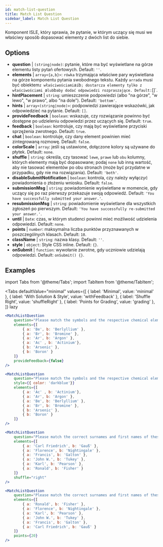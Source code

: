 ```yaml
---
id: match-list-question 
title: Match List Question
sidebar_label: Match List Question
---
```


Komponent ISLE, który sprawia, że pytanie, w którym uczący się musi we właściwy sposób dopasować elementy z dwóch list do siebie.

## Options

* __question__ | `(string|node)`: pytanie, które ma być wyświetlane na górze elementu listy pytań ofertowych. Default: `''`.
* __elements__ | `array<{a,b}>`: `rówka` trzymająca właściwe pary wyświetlana na górze komponentu pytania swobodnego tekstu. Każdy `arrada` musi być obiektem` z właściwościami `a` i `b`; dostarcza elementy tylko z właściwościami `a` lub `b` aby dodać odpowiedzi rozpraszające. Default: `[]`.
* __hintPlacement__ | `string`: umieszczenie podpowiedzi (albo "na górze", "w lewo", "w prawo", albo "na dole"). Default: `'bottom'`.
* __hints__ | `array<(string|node)>`: podpowiedzi zawierające wskazówki, jak odpowiedzieć na pytanie. Default: `[]`.
* __provideFeedback__ | `boolean`: wskazuje, czy rozwiązanie powinno być dostępne po udzieleniu odpowiedzi przez uczących się. Default: `true`.
* __feedback__ | `boolean`: kontroluje, czy mają być wyświetlane przyciski sprzężenia zwrotnego. Default: `true`.
* __chat__ | `boolean`: kontroluje, czy dany element powinien mieć zintegrowaną rozmowę. Default: `false`.
* __colorScale__ | `array`: jeśli są ustawione, dołączone kolory są używane do płytek. Default: `none`.
* __shuffle__ | `string`: określa, czy tasować `lewe`, `prawe` lub `obu` kolumny, których elementy mają być dopasowane; podaj `none` lub inną wartość, aby nie tasować elementów po obu stronach (może być przydatne w przypadku, gdy nie ma rozwiązania). Default: `'both'`.
* __disableSubmitNotification__ | `boolean`: kontrola, czy należy wyłączyć powiadomienia o złożeniu wniosku. Default: `false`.
* __submissionMsg__ | `string`: powiadomienie wyświetlane w momencie, gdy uczący się po raz pierwszy przekazuje swoją odpowiedź. Default: `'You have successfully submitted your answer.'`.
* __resubmissionMsg__ | `string`: powiadomienie wyświetlane dla wszystkich zgłoszeń po pierwszym. Default: `'You have successfully re-submitted your answer.'`.
* __until__ | `Date`: czas, w którym studenci powinni mieć możliwość udzielenia odpowiedzi. Default: `none`.
* __points__ | `number`: maksymalna liczba punktów przyznawanych w poszczególnych klasach. Default: `10`.
* __className__ | `string`: nazwa klasy. Default: `''`.
* __style__ | `object`: Style CSS inline. Default: `{}`.
* __onSubmit__ | `function`: wywołanie zwrotne, gdy uczniowie udzielają odpowiedzi. Default: `onSubmit() {}`.


## Examples

import Tabs from '@theme/Tabs';
import TabItem from '@theme/TabItem';

<Tabs
    defaultValue="minimal"
    values={[
        { label: 'Minimal', value: 'minimal' },
        { label: 'With Solution & Style', value: 'withFeedback' },
        { label: 'Shuffle Right', value: 'shuffleRight' },
        { label: 'Points for Grading', value: 'grading' },
    ]}
    lazy
>

<TabItem value="minimal">

```jsx live
<MatchListQuestion
    question="Please match the symbols and the respective chemical element."
    elements={[
        { a: 'Be', b: 'Berlyllium' },
        { a: 'Br', b: 'Bromine' },
        { a: 'Ar', b: 'Argon' },
        { a: 'Ac' , b: 'Actinium'},
        { b: 'Arsenic' },
        { b: 'Boron' }
    ]}
    provideFeedback={false}
/>
```
</TabItem>


<TabItem value="withFeedback">

```jsx live
<MatchListQuestion
    question="Please match the symbols and the respective chemical element."
    style={{ color: 'darkblue'}}
    elements={[
        { a: 'Ac' , b: 'Actinium'},
        { a: 'Ar', b: 'Argon' },
        { a: 'Be', b: 'Berlyllium' },
        { a: 'Br', b: 'Bromine' },
        { b: 'Arsenic' },
        { b: 'Boron' }
    ]}
/>
```
</TabItem>

<TabItem value="shuffleRight">

```jsx live
<MatchListQuestion
    question="Please match the correct surnames and first names of these statisticians."
    elements={[
        { a: 'Carl Friedrich', b: 'Gauß' },
        { a: 'Florence', b: 'Nightingale' },
        { a: 'Francis', b: 'Galton' },
        { a: 'John W.', b: 'Tukey' },
        { a: 'Karl', b: 'Pearson' },
        { a: 'Ronald', b: 'Fisher' }
    ]}
    shuffle="right"
/>
```
</TabItem>

<TabItem value="grading">

```jsx live
<MatchListQuestion
    question="Please match the correct surnames and first names of these statisticians."
    elements={[
        { a: 'Ronald', b: 'Fisher' },
        { a: 'Florence', b: 'Nightingale' },
        { a: 'Karl', b: 'Pearson' },
        { a: 'John W.', b: 'Tukey' },
        { a: 'Francis', b: 'Galton' },
        { a: 'Carl Friedrich', b: 'Gauß' }
    ]}
    points={20}
/>
```
</TabItem>

</Tabs>
